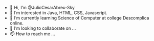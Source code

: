 - 👋 Hi, I’m @JulioCesarAbreu-Sky
- 👀 I’m interested in Java, HTML, CSS, Javascript.
- 🌱 I’m currently learning Science of Computer at college Descomplica online.
- 💞️ I’m looking to collaborate on ...
- 📫 How to reach me ...

<!---
JulioCesarAbreu-Sky/JulioCesarAbreu-Sky is a ✨ special ✨ repository because its `README.md` (this file) appears on your GitHub profile.
You can click the Preview link to take a look at your changes.
--->
